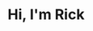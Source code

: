 ---
layout: home
permalink: "/"
title: "Hi, I'm Rick"
description: "I specialise in product design, product management, UX, digital strategy, optimisation, & leadership. Here are some recent projects. For more, check the Projects menu above."
meta_description: "Rick Findlater - Product design & management, digital strategy, optimisation & leadership"
meta_title: Rick Findlater
subscribe: false

projects:
  heading: ""
  sub_heading: ""
  limit: 8
  sort: weight # date | weight
  view_more_button_text: ""
  view_more_button_link: ""
  view_more_button_align: ""
  columns: 2 # 1 | 2 | 3 | 4

posts: false
---